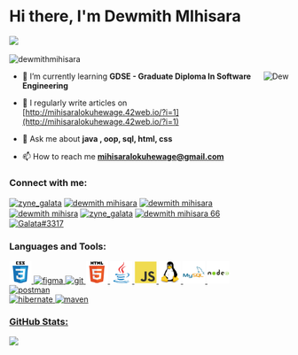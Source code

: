 <h1 >Hi there, I'm Dewmith MIhisara</h1>
<p>
  <a href="https://github.com/DenverCoder1/readme-typing-svg"><img src="https://readme-typing-svg.herokuapp.com?lines=Dedicated+Software+Engineering+Student;Transforming+Ideas+into+Innovative+Solutions;Java%20|%20Algorithms%20|%20OOP%20|%20SQL;Specialist%20on%20Codeforces;Always%20learning%20new%20things&width=500&height=50"></a>
</p>

<p > <img src="https://komarev.com/ghpvc/?username=dewmithmihisara&label=Profile%20views&color=0e75b6&style=flat" alt="dewmithmihisara" /> </p>
<img align="right" src="https://github.com/DewmithMihisara/DewmithMihisara/assets/124574193/eefc483f-a735-43f3-af3e-30832100d248"      
      alt="Dew" height="500">

- 🌱 I’m currently learning **GDSE - Graduate Diploma In Software Engineering**

- 📝 I regularly write articles on [http://mihisaralokuhewage.42web.io/?i=1](http://mihisaralokuhewage.42web.io/?i=1)

- 💬 Ask me about **java , oop, sql, html, css**

- 📫 How to reach me **mihisaralokuhewage@gmail.com**


<h3 >Connect with me:</h3>
<p align="left">
<a href="https://twitter.com/zyne_galata" target="blank"><img align="center" src="https://raw.githubusercontent.com/rahuldkjain/github-profile-readme-generator/master/src/images/icons/Social/twitter.svg" alt="zyne_galata" height="30" width="40" /></a>
<a href="https://linkedin.com/in/dewmith mihisara" target="blank"><img align="center" src="https://raw.githubusercontent.com/rahuldkjain/github-profile-readme-generator/master/src/images/icons/Social/linked-in-alt.svg" alt="dewmith mihisara" height="30" width="40" /></a>
<a href="https://stackoverflow.com/users/dewmith mihisara" target="blank"><img align="center" src="https://raw.githubusercontent.com/rahuldkjain/github-profile-readme-generator/master/src/images/icons/Social/stack-overflow.svg" alt="dewmith mihisara" height="30" width="40" /></a>
<a href="https://fb.com/dewmith mihisra" target="blank"><img align="center" src="https://raw.githubusercontent.com/rahuldkjain/github-profile-readme-generator/master/src/images/icons/Social/facebook.svg" alt="dewmith mihisra" height="30" width="40" /></a>
<a href="https://instagram.com/zyne_galata" target="blank"><img align="center" src="https://raw.githubusercontent.com/rahuldkjain/github-profile-readme-generator/master/src/images/icons/Social/instagram.svg" alt="zyne_galata" height="30" width="40" /></a>
<a href="https://www.hackerrank.com/dewmith mihisara 66" target="blank"><img align="center" src="https://raw.githubusercontent.com/rahuldkjain/github-profile-readme-generator/master/src/images/icons/Social/hackerrank.svg" alt="dewmith mihisara 66" height="30" width="40" /></a>
<a href="https://discord.gg/Galata#3317" target="blank"><img align="center" src="https://raw.githubusercontent.com/rahuldkjain/github-profile-readme-generator/master/src/images/icons/Social/discord.svg" alt="Galata#3317" height="30" width="40" /></a>
</p>
<h3 >Languages and Tools:</h3>
<p align="left"> <a href="https://www.w3schools.com/css/" target="_blank" rel="noreferrer"> <img src="https://raw.githubusercontent.com/devicons/devicon/master/icons/css3/css3-original-wordmark.svg" alt="css3" width="40" height="40"/> </a> <a href="https://www.figma.com/" target="_blank" rel="noreferrer"> <img src="https://www.vectorlogo.zone/logos/figma/figma-icon.svg" alt="figma" width="40" height="40"/> </a> <a href="https://git-scm.com/" target="_blank" rel="noreferrer"> <img src="https://www.vectorlogo.zone/logos/git-scm/git-scm-icon.svg" alt="git" width="40" height="40"/> </a> <a href="https://www.w3.org/html/" target="_blank" rel="noreferrer"> <img src="https://raw.githubusercontent.com/devicons/devicon/master/icons/html5/html5-original-wordmark.svg" alt="html5" width="40" height="40"/> </a> <a href="https://www.java.com" target="_blank" rel="noreferrer"> <img src="https://raw.githubusercontent.com/devicons/devicon/master/icons/java/java-original.svg" alt="java" width="40" height="40"/> </a> <a href="https://developer.mozilla.org/en-US/docs/Web/JavaScript" target="_blank" rel="noreferrer"> <img src="https://raw.githubusercontent.com/devicons/devicon/master/icons/javascript/javascript-original.svg" alt="javascript" width="40" height="40"/> </a> <a href="https://www.linux.org/" target="_blank" rel="noreferrer"> <img src="https://raw.githubusercontent.com/devicons/devicon/master/icons/linux/linux-original.svg" alt="linux" width="40" height="40"/> </a> <a href="https://www.mysql.com/" target="_blank" rel="noreferrer"> <img src="https://raw.githubusercontent.com/devicons/devicon/master/icons/mysql/mysql-original-wordmark.svg" alt="mysql" width="40" height="40"/> </a> <a href="https://nodejs.org" target="_blank" rel="noreferrer"> <img src="https://raw.githubusercontent.com/devicons/devicon/master/icons/nodejs/nodejs-original-wordmark.svg" alt="nodejs" width="40" height="40"/> </a> <a href="https://postman.com" target="_blank" rel="noreferrer"> <img src="https://www.vectorlogo.zone/logos/getpostman/getpostman-icon.svg" alt="postman" width="40" height="40"/> </a> 
<br><a href="https://hibernate.org/" target="_blank" rel="noreferrer"> <img src="https://github.com/DewmithMihisara/DewmithMihisara/assets/124574193/d7145eae-3a17-4e58-a77c-f9d0dac4e032" alt="hibernate" width="40" height="40"/><a href="https://maven.apache.org/" target="_blank" rel="noreferrer"> <img src="https://github.com/DewmithMihisara/DewmithMihisara/assets/124574193/763e6c41-4c1f-480b-a69b-dddd0615da33" alt="maven" width="40" height="40"/>
</p>

<h3 > GitHub Stats:</h3>

![](https://github-readme-stats.vercel.app/api/top-langs/?username=DewmithMihisara&theme=tokyonight&hide_border=true&include_all_commits=true&count_private=true&layout=compact)

